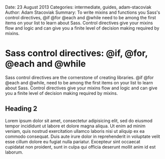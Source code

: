 Date: 23 August 2013
Categories: intermediate, guides, adam-stacoviak
Author: Adam Stacoviak
Summary: To write mixins and functions you Sass's control directives, @if @for @each and @while need to be among the first items on your list to learn about Sass. Control directives give your mixins flow and logic and can give you a finite level of decision making required by mixins.

# Sass control directives: @if, @for, @each and @while

Sass control directives are the cornerstone of creating libraries. @if @for @each and @while, need to be among the first items on your list to learn about Sass. Control directives give your mixins flow and logic and can give you a finite level of decision making required by mixins.

## Heading 2

Lorem ipsum dolor sit amet, consectetur adipisicing elit, sed do eiusmod tempor incididunt ut labore et dolore magna aliqua. Ut enim ad minim veniam, quis nostrud exercitation ullamco laboris nisi ut aliquip ex ea commodo consequat. Duis aute irure dolor in reprehenderit in voluptate velit esse cillum dolore eu fugiat nulla pariatur. Excepteur sint occaecat cupidatat non proident, sunt in culpa qui officia deserunt mollit anim id est laborum.